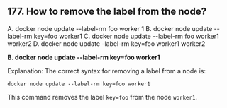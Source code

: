 ## 177. How to remove the label from the node?
A. docker node update --label-rm foo worker 1
B. docker node update --label-rm key=foo worker1
C. docker node update --label-rm foo worker1 worker2
D. docker node update -label-rm key=foo worker1 worker2

**B. docker node update --label-rm key=foo worker1**

Explanation:
The correct syntax for removing a label from a node is:

```
docker node update --label-rm key=foo worker1
```

This command removes the label `key=foo` from the node `worker1`.
